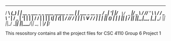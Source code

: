 
   ___     _     _               _____                      _                   
  / __\ __(_) __| | __ _  ___    \_   \_ ____   _____ _ __ | |_ ___  _ __ _   _ 
 / _\| '__| |/ _` |/ _` |/ _ \    / /\/ '_ \ \ / / _ \ '_ \| __/ _ \| '__| | | |
/ /  | |  | | (_| | (_| |  __/ /\/ /_ | | | \ V /  __/ | | | || (_) | |  | |_| |
\/   |_|  |_|\__,_|\__, |\___| \____/ |_| |_|\_/ \___|_| |_|\__\___/|_|   \__, |
                   |___/                                                  |___/ 

This resository contains all the project files for CSC 4110 Group 6 Project 1
